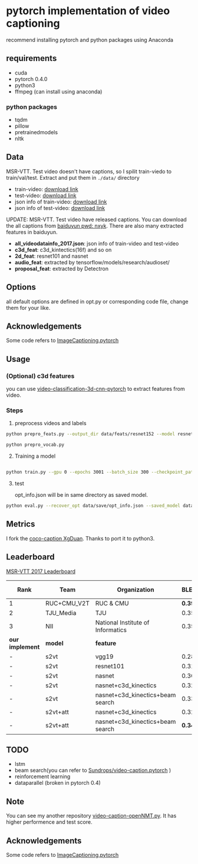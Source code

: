 # pytorch implementation of video captioning

recommend installing pytorch and python packages using Anaconda

## requirements

- cuda
- pytorch 0.4.0
- python3
- ffmpeg (can install using anaconda)

### python packages

- tqdm
- pillow
- pretrainedmodels
- nltk

## Data

MSR-VTT. Test video doesn't have captions, so I spilit train-viedo to train/val/test. Extract and put them in `./data/` directory

- train-video: [download link](https://drive.google.com/file/d/1Qi6Gn_l93SzrvmKQQu-drI90L-x8B0ly/view?usp=sharing)
- test-video: [download link](https://drive.google.com/file/d/10fPbEhD-ENVQihrRvKFvxcMzkDlhvf4Q/view?usp=sharing)
- json info of train-video: [download link](https://drive.google.com/file/d/1LcTtsAvfnHhUfHMiI4YkDgN7lF1-_-m7/view?usp=sharing)
- json info of test-video: [download link](https://drive.google.com/file/d/1Kgra0uMKDQssclNZXRLfbj9UQgBv-1YE/view?usp=sharing)

UPDATE: MSR-VTT. Test video have released captions. You can download the all captions from  [baiduyun pwd: nxyk](https://pan.baidu.com/s/1RDNygrWtz_PtVH8nh4vG3w). There are also many extracted features in baiduyun.
- **all_videodatainfo_2017.json**: json info of train-video and test-video
- **c3d_feat**: c3d_kintectics(16f) and so on
- **2d_feat**: resnet101 and nasnet
- **audio_feat**: extracted by tensorflow/models/research/audioset/
- **proposal_feat**: extracted by Detectron

## Options

all default options are defined in opt.py or corresponding code file, change them for your like.

## Acknowledgements
Some code refers to [ImageCaptioning.pytorch](Acknowledgements)

## Usage

### (Optional) c3d features
you can use [video-classification-3d-cnn-pytorch](https://github.com/kenshohara/video-classification-3d-cnn-pytorch) to extract features from video. 

### Steps

1. preprocess videos and labels

```bash
python prepro_feats.py --output_dir data/feats/resnet152 --model resnet152 --n_frame_steps 40  --gpu 4,5

python prepro_vocab.py
```

2. Training a model

```bash

python train.py --gpu 0 --epochs 3001 --batch_size 300 --checkpoint_path data/save --feats_dir data/feats/resnet152 --model S2VTAttModel  --with_c3d 1 --c3d_feats_dir data/feats/c3d_feats --dim_vid 4096
```

3. test

    opt_info.json will be in same directory as saved model.

```bash
python eval.py --recover_opt data/save/opt_info.json --saved_model data/save/model_1000.pth --batch_size 100 --gpu 1
```

## Metrics

I fork the [coco-caption XgDuan](https://github.com/XgDuan/coco-caption/tree/python3). Thanks to port it to python3.
## Leaderboard ##
[MSR-VTT 2017 Leaderboard](http://ms-multimedia-challenge.com/2017/leaderboard)

|Rank|Team|Organization|BLEU@4|Meteor|CIDEr-D |ROUGE-L|
|-|-|-|-|-|-|-|
|1|RUC+CMU_V2T|RUC & CMU|**0.390**|**0.255**|**0.315**|**0.542**|
|2|TJU_Media|TJU|0.359|0.226|0.249|0.515|
|3|NII|National Institute of Informatics|0.359|0.234|0.231|0.514|
|**our implement**|**model**|**feature**|
|-|s2vt|vgg19|0.2864|0.2055|0.1748|0.4774|
|-|s2vt|resnet101|0.3118|0.2130|0.2002|0.4926|
|-|s2vt|nasnet|0.3003|0.2176|0.2213|0.4931|
|-|s2vt|nasnet+c3d_kinectics|0.3237|0.2227|0.2299|0.5041|
|-|s2vt|nasnet+c3d_kinectics+beam search|0.3349|0.2244|0.2340|0.5034|
|-|s2vt+att|nasnet+c3d_kinectics|0.3226|0.2235|0.2399|0.5011|
|-|s2vt+att|nasnet+c3d_kinectics+beam search|**0.3419**|**0.2278**|**0.2503**|**0.5063**|
## TODO
- lstm
- beam search(you can refer to [Sundrops/video-caption.pytorch](https://github.com/Sundrops/video-caption.pytorch) )
- reinforcement learning
- dataparallel (broken in pytorch 0.4)

## Note
You can see my another repository [video-caption-openNMT.py](https://github.com/xiadingZ/video-caption-openNMT.pytorch). It has higher performence and test score.

## Acknowledgements
Some code refers to [ImageCaptioning.pytorch](https://github.com/ruotianluo/ImageCaptioning.pytorch)
